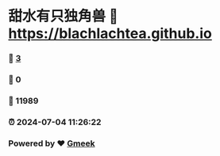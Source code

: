 # 甜水有只独角兽 :link: https://blachlachtea.github.io 
### :page_facing_up: [3](https://blachlachtea.github.io/tag.html) 
### :speech_balloon: 0 
### :hibiscus: 11989 
### :alarm_clock: 2024-07-04 11:26:22 
### Powered by :heart: [Gmeek](https://github.com/Meekdai/Gmeek)
